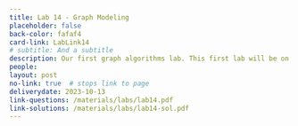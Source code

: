 ```yaml
---
title: Lab 14 - Graph Modeling
placeholder: false
back-color: fafaf4
card-link: LabLink14
# subtitle: And a subtitle
description: Our first graph algorithms lab. This first lab will be on formulating logic puzzles as graphing problems that can be solved using simple search algos.  
people:
layout: post
no-link: true  # stops link to page 
deliverydate: 2023-10-13
link-questions: /materials/labs/lab14.pdf
link-solutions: /materials/labs/lab14-sol.pdf
---
```










